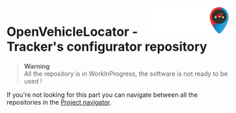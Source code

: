 <a href="https://github.com/eziocangialosi/OpenVehicleLocator">
    <img src="https://raw.githubusercontent.com/eziocangialosi/OVL-Documentation/master/images/OVL_logo_name_white.png" alt="OVL logo" title="OVL" align="right" height="60" />
</a>

# OpenVehicleLocator - Tracker's configurator repository
> **Warning**<br>
> All the repository is in WorkInProgress, the software is not ready to be used !

If you're not looking for this part you can navigate between all the repositories in the [Project navigator](https://github.com/eziocangialosi/OpenVehicleLocator#project-navigation).

